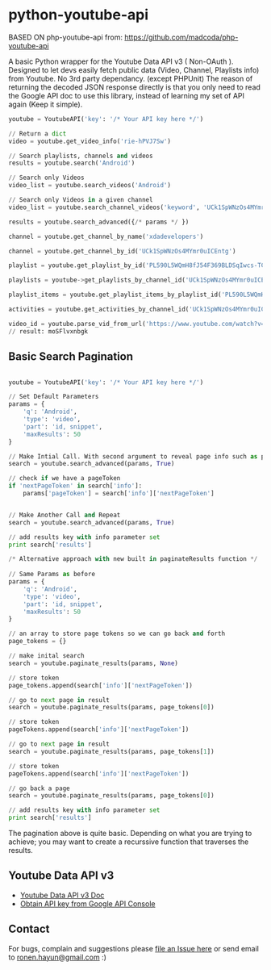 python-youtube-api
==================

BASED ON php-youtube-api from: https://github.com/madcoda/php-youtube-api

A basic Python wrapper for the Youtube Data API v3 ( Non-OAuth ). Designed to let devs easily 
fetch public data (Video, Channel, Playlists info) from Youtube. No 3rd party dependancy. (except PHPUnit)
The reason of returning the decoded JSON response directly is that you only need to read the Google API doc 
to use this library, instead of learning my set of API again (Keep it simple).

```python
youtube = YoutubeAPI('key': '/* Your API key here */')

// Return a dict 
video = youtube.get_video_info('rie-hPVJ7Sw')

// Search playlists, channels and videos
results = youtube.search('Android')

// Search only Videos
video_list = youtube.search_videos('Android')

// Search only Videos in a given channel
video_list = youtube.search_channel_videos('keyword', 'UCk1SpWNzOs4MYmr0uICEntg', 50)

results = youtube.search_advanced({/* params */ })

channel = youtube.get_channel_by_name('xdadevelopers')

channel = youtube.get_channel_by_id('UCk1SpWNzOs4MYmr0uICEntg')

playlist = youtube.get_playlist_by_id('PL590L5WQmH8fJ54F369BLDSqIwcs-TCfs')

playlists = youtube->get_playlists_by_channel_id('UCk1SpWNzOs4MYmr0uICEntg')

playlist_items = youtube.get_playlist_items_by_playlist_id('PL590L5WQmH8fJ54F369BLDSqIwcs-TCfs')

activities = youtube.get_activities_by_channel_id('UCk1SpWNzOs4MYmr0uICEntg')

video_id = youtube.parse_vid_from_url('https://www.youtube.com/watch?v=moSFlvxnbgk')
// result: moSFlvxnbgk
```

## Basic Search Pagination
```python

youtube = YoutubeAPI('key': '/* Your API key here */')

// Set Default Parameters
params = {
    'q': 'Android',
    'type': 'video',
    'part': 'id, snippet',
    'maxResults': 50
}

// Make Intial Call. With second argument to reveal page info such as page tokens.
search = youtube.search_advanced(params, True)

// check if we have a pageToken
if 'nextPageToken' in search['info']:
    params['pageToken'] = search['info']['nextPageToken']


// Make Another Call and Repeat
search = youtube.search_advanced(params, True)          

// add results key with info parameter set
print search['results'] 

/* Alternative approach with new built in paginateResults function */
 
// Same Params as before
params = {
    'q': 'Android',
    'type': 'video',
    'part': 'id, snippet',
    'maxResults': 50
}

// an array to store page tokens so we can go back and forth
page_tokens = {}

// make inital search
search = youtube.paginate_results(params, None)

// store token
page_tokens.append(search['info']['nextPageToken'])

// go to next page in result
search = youtube.paginate_results(params, page_tokens[0])

// store token
pageTokens.append(search['info']['nextPageToken'])

// go to next page in result
search = youtube.paginate_results(params, page_tokens[1])

// store token
pageTokens.append(search['info']['nextPageToken'])

// go back a page
search = youtube.paginate_results(params, page_tokens[0])

// add results key with info parameter set
print search['results']

```

The pagination above is quite basic. Depending on what you are trying to achieve; you may want to create a recurssive function that traverses the results.

## Youtube Data API v3
- [Youtube Data API v3 Doc](https://developers.google.com/youtube/v3/)
- [Obtain API key from Google API Console](http://code.google.com/apis/console)

## Contact
For bugs, complain and suggestions please [file an Issue here](https://github.com/rhayun/python-youtube-api/issues) 
or send email to ronen.hayun@gmail.com :)
